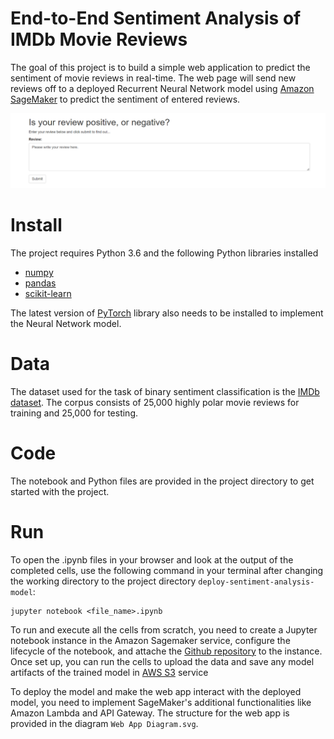 # End-to-End Sentiment Analysis of IMDb Movie Reviews

The goal of this project is to build a simple web application to predict the sentiment of movie reviews in real-time. The web page will send new reviews off to a deployed Recurrent Neural Network model using [Amazon SageMaker](https://aws.amazon.com/sagemaker/) to predict the sentiment of entered reviews. 

<img src="website/website.png">

# Install

The project requires Python 3.6 and the following Python libraries installed   
  - [numpy](https://numpy.org/)
  - [pandas](https://pandas.pydata.org/)
  - [scikit-learn](https://scikit-learn.org/stable/)

The latest version of [PyTorch](https://pytorch.org/) library also needs to be installed to implement the Neural Network model.

# Data

The dataset used for the task of binary sentiment classification is the [IMDb dataset](http://ai.stanford.edu/~amaas/data/sentiment/). The corpus consists of 25,000 highly polar movie reviews for training and 25,000 for testing. 

# Code

The notebook and Python files are provided in the project directory to get started with the project. 

# Run

To open the .ipynb files in your browser and look at the output of the completed cells, use the following command in your terminal after changing the working directory to the project directory `deploy-sentiment-analysis-model`:
```
jupyter notebook <file_name>.ipynb
```

To run and execute all the cells from scratch, you need to create a Jupyter notebook instance in the Amazon Sagemaker service, configure the lifecycle of the notebook, and attache the [Github repository](https://github.com/wchowdhu/deploy-sentiment-analysis-model) to the instance. Once set up, you can run the cells to upload the data and save any model artifacts of the trained model in [AWS S3](https://aws.amazon.com/s3/) service

To deploy the model and make the web app interact with the deployed model, you need to implement SageMaker's additional functionalities like Amazon Lambda and API Gateway. The structure for the web app is provided in the diagram `Web App Diagram.svg`.




